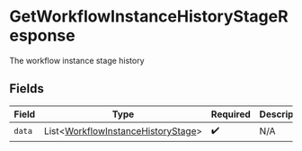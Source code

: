 # GetWorkflowInstanceHistoryStageResponse

The workflow instance stage history


## Fields

| Field                                                                                     | Type                                                                                      | Required                                                                                  | Description                                                                               |
| ----------------------------------------------------------------------------------------- | ----------------------------------------------------------------------------------------- | ----------------------------------------------------------------------------------------- | ----------------------------------------------------------------------------------------- |
| `data`                                                                                    | List<[WorkflowInstanceHistoryStage](../../models/shared/WorkflowInstanceHistoryStage.md)> | :heavy_check_mark:                                                                        | N/A                                                                                       |